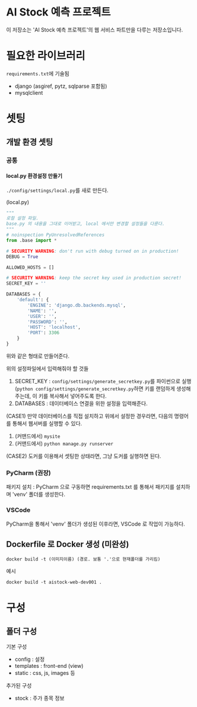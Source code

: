 # AI Stock 예측 프로젝트
이 저장소는 'AI Stock 예측 프로젝트'의 웹 서비스 파트만을 다루는 저장소입니다.


# 필요한 라이브러리
`requirements.txt`에 기술됨
* django (asgiref, pytz, sqlparse 포함됨)
* mysqlclient


# 셋팅
## 개발 환경 셋팅
### 공통
#### local.py 환경설정 만들기
`./config/settings/local.py`를 새로 만든다.

(local.py)
```python
"""
로컬 설정 파일.
base.py 의 내용을 그대로 이어받고, local 에서만 변경할 설정들을 다룬다.
"""
# noinspection PyUnresolvedReferences
from .base import *

# SECURITY WARNING: don't run with debug turned on in production!
DEBUG = True

ALLOWED_HOSTS = []

# SECURITY WARNING: keep the secret key used in production secret!
SECRET_KEY = ''

DATABASES = {
    'default': {
        'ENGINE': 'django.db.backends.mysql',
        'NAME': '',
        'USER': '',
        'PASSWORD': '',
        'HOST': 'localhost',
        'PORT': 3306
    }
}
```
위와 같은 형태로 만들어준다. 


위의 설정파일에서 입력해줘야 할 것들
1. SECRET_KEY : `config/settings/generate_secretkey.py`를 파이썬으로 실행(`python config/settings/generate_secretkey.py`하면 키를 랜덤하게 생성해주는데, 이 키를 복사해서 넣어주도록 한다.
2. DATABASES : 데이터베이스 연결을 위한 설정을 입력해준다.


(CASE1) 만약 데이터베이스를 직접 설치하고 위에서 설정한 경우라면, 다음의 명령어를 통해서 웹서버를 실행할 수 있다.
1. (커맨드에서) `mysite`
2. (커맨드에서) `python manage.py runserver`


(CASE2) 도커를 이용해서 셋팅한 상태라면, 그냥 도커를 실행하면 된다.



### PyCharm (권장)
패키지 설치 : PyCharm 으로 구동하면 requirements.txt 를 통해서 패키지를 설치하며 'venv' 폴더를 생성한다.



### VSCode
PyCharm을 통해서 'venv' 폴더가 생성된 이후라면, VSCode 로 작업이 가능하다.



## Dockerfile 로 Docker 생성 (미완성)

```console
docker build -t (이미지이름) (경로. 보통 '.'으로 현재폴더를 가리킴)
```

예시
```console
docker build -t aistock-web-dev001 .
```


# 구성
## 폴더 구성
기본 구성
* config : 설정
* templates : front-end (view) 
* static : css, js, images 등

추가된 구성
* stock : 주가 종목 정보